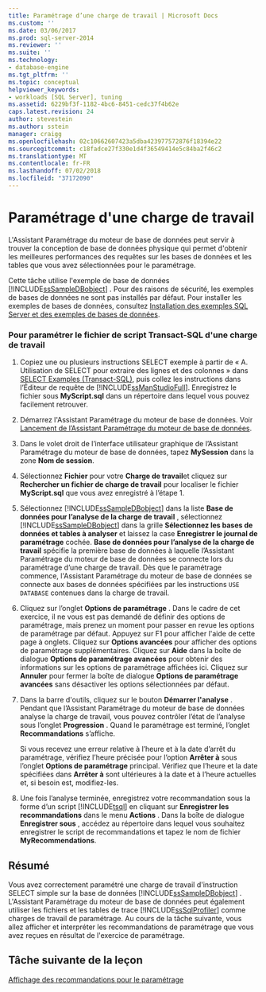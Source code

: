 ```yaml
---
title: Paramétrage d’une charge de travail | Microsoft Docs
ms.custom: ''
ms.date: 03/06/2017
ms.prod: sql-server-2014
ms.reviewer: ''
ms.suite: ''
ms.technology:
- database-engine
ms.tgt_pltfrm: ''
ms.topic: conceptual
helpviewer_keywords:
- workloads [SQL Server], tuning
ms.assetid: 6229bf3f-1182-4bc6-8451-cedc37f4b62e
caps.latest.revision: 24
author: stevestein
ms.author: sstein
manager: craigg
ms.openlocfilehash: 02c10662607423a5dba423977572876f18394e22
ms.sourcegitcommit: c18fadce27f330e1d4f36549414e5c84ba2f46c2
ms.translationtype: MT
ms.contentlocale: fr-FR
ms.lasthandoff: 07/02/2018
ms.locfileid: "37172090"
---
```

# <a name="tuning-a-workload"></a>Paramétrage d'une charge de travail
  L'Assistant Paramétrage du moteur de base de données peut servir à trouver la conception de base de données physique qui permet d'obtenir les meilleures performances des requêtes sur les bases de données et les tables que vous avez sélectionnées pour le paramétrage.  
  
 Cette tâche utilise l'exemple de base de données [!INCLUDE[ssSampleDBobject](../../includes/sssampledbobject-md.md)] . Pour des raisons de sécurité, les exemples de bases de données ne sont pas installés par défaut. Pour installer les exemples de bases de données, consultez [Installation des exemples SQL Server et des exemples de bases de données](http://sqlserversamples.codeplex.com).  
  
### <a name="tune-a-workload-transact-sql-script-file"></a>Pour paramétrer le fichier de script Transact-SQL d'une charge de travail  
  
1.  Copiez une ou plusieurs instructions SELECT exemple à partir de « A. Utilisation de SELECT pour extraire des lignes et des colonnes » dans [SELECT Examples &#40;Transact-SQL&#41;](/sql/t-sql/queries/select-examples-transact-sql), puis collez les instructions dans l’Éditeur de requête de [!INCLUDE[ssManStudioFull](../../includes/ssmanstudiofull-md.md)]. Enregistrez le fichier sous **MyScript.sql** dans un répertoire dans lequel vous pouvez facilement retrouver.  
  
2.  Démarrez l'Assistant Paramétrage du moteur de base de données. Voir [Lancement de l’Assistant Paramétrage du moteur de base de données](../../relational-databases/performance/database-engine-tuning-advisor.md).  
  
3.  Dans le volet droit de l’interface utilisateur graphique de l’Assistant Paramétrage du moteur de base de données, tapez **MySession** dans la zone **Nom de session**.  
  
4.  Sélectionnez **Fichier** pour votre **Charge de travail**et cliquez sur **Rechercher un fichier de charge de travail** pour localiser le fichier **MyScript.sql** que vous avez enregistré à l’étape 1.  
  
5.  Sélectionnez [!INCLUDE[ssSampleDBobject](../../includes/sssampledbobject-md.md)] dans la liste **Base de données pour l’analyse de la charge de travail** , sélectionnez [!INCLUDE[ssSampleDBobject](../../includes/sssampledbobject-md.md)] dans la grille **Sélectionnez les bases de données et tables à analyser** et laissez la case **Enregistrer le journal de paramétrage** cochée. **Base de données pour l’analyse de la charge de travail** spécifie la première base de données à laquelle l’Assistant Paramétrage du moteur de base de données se connecte lors du paramétrage d’une charge de travail. Dès que le paramétrage commence, l'Assistant Paramétrage du moteur de base de données se connecte aux bases de données spécifiées par les instructions `USE DATABASE` contenues dans la charge de travail.  
  
6.  Cliquez sur l’onglet **Options de paramétrage** . Dans le cadre de cet exercice, il ne vous est pas demandé de définir des options de paramétrage, mais prenez un moment pour passer en revue les options de paramétrage par défaut. Appuyez sur F1 pour afficher l'aide de cette page à onglets. Cliquez sur **Options avancées** pour afficher des options de paramétrage supplémentaires. Cliquez sur **Aide** dans la boîte de dialogue **Options de paramétrage avancées** pour obtenir des informations sur les options de paramétrage affichées ici. Cliquez sur **Annuler** pour fermer la boîte de dialogue **Options de paramétrage avancées** sans désactiver les options sélectionnées par défaut.  
  
7.  Dans la barre d'outils, cliquez sur le bouton **Démarrer l'analyse** . Pendant que l’Assistant Paramétrage du moteur de base de données analyse la charge de travail, vous pouvez contrôler l’état de l’analyse sous l’onglet **Progression** . Quand le paramétrage est terminé, l’onglet **Recommandations** s’affiche.  
  
     Si vous recevez une erreur relative à l’heure et à la date d’arrêt du paramétrage, vérifiez l’heure précisée pour l’option **Arrêter à** sous l’onglet **Options de paramétrage** principal. Vérifiez que l’heure et la date spécifiées dans **Arrêter à** sont ultérieures à la date et à l’heure actuelles et, si besoin est, modifiez-les.  
  
8.  Une fois l’analyse terminée, enregistrez votre recommandation sous la forme d’un script [!INCLUDE[tsql](../../includes/tsql-md.md)] en cliquant sur **Enregistrer les recommandations** dans le menu **Actions** . Dans la boîte de dialogue **Enregistrer sous** , accédez au répertoire dans lequel vous souhaitez enregistrer le script de recommandations et tapez le nom de fichier **MyRecommendations**.  
  
## <a name="summary"></a>Résumé  
 Vous avez correctement paramétré une charge de travail d'instruction SELECT simple sur la base de données [!INCLUDE[ssSampleDBobject](../../includes/sssampledbobject-md.md)] . L'Assistant Paramétrage du moteur de base de données peut également utiliser les fichiers et les tables de trace [!INCLUDE[ssSqlProfiler](../../includes/sssqlprofiler-md.md)] comme charges de travail de paramétrage. Au cours de la tâche suivante, vous allez afficher et interpréter les recommandations de paramétrage que vous avez reçues en résultat de l'exercice de paramétrage.  
  
## <a name="next-task-in-lesson"></a>Tâche suivante de la leçon  
 [Affichage des recommandations pour le paramétrage](lesson-1-2-viewing-tuning-recommendations.md)  
  
  
